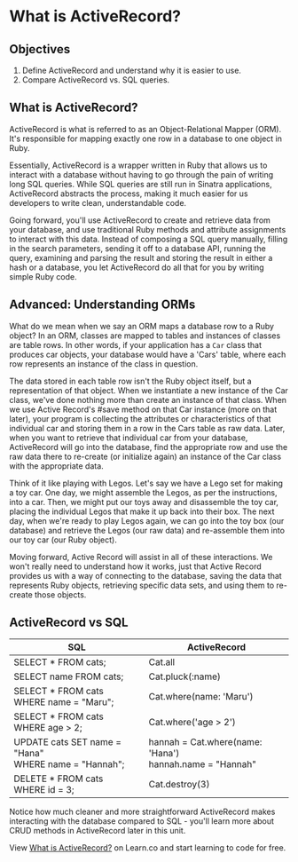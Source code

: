 # What is ActiveRecord?

## Objectives

1. Define ActiveRecord and understand why it is easier to use.
2. Compare ActiveRecord vs. SQL queries.

## What is ActiveRecord?

ActiveRecord is what is referred to as an Object-Relational Mapper (ORM). It's responsible for mapping exactly one row in a database to one object in Ruby. 

Essentially, ActiveRecord is a wrapper written in Ruby that allows us to interact with a database without having to go through the pain of writing long SQL queries. While SQL queries are still run in Sinatra applications, ActiveRecord abstracts the process, making it much easier for us developers to write clean, understandable code.

Going forward, you'll use ActiveRecord to create and retrieve data from your database, and use traditional Ruby methods and attribute assignments to interact with this data. Instead of composing a SQL query manually, filling in the search parameters, sending it off to a database API, running the query, examining and parsing the result and storing the result in either a hash or a database, you let ActiveRecord do all that for you by writing simple Ruby code.


## Advanced: Understanding ORMs

What do we mean when we say an ORM maps a database row to a Ruby object? In an ORM, classes are mapped to tables and instances of classes are table rows. In other words, if your application has a `Car` class that produces car objects, your database would have a 'Cars' table, where each row  represents an instance of the class in question.

The data stored in each table row isn't the Ruby object itself, but a representation of that object. When we instantiate a new instance of the Car class, we've done nothing more than create an instance of that class. When we use Active Record's #save method on that Car instance (more on that later), your program is collecting the attributes or characteristics of that individual car and storing them in a row in the Cars table as raw data. Later, when you want to retrieve that individual car from your database, ActiveRecord will go into the database, find the appropriate row and use the raw data there to re-create (or initialize again) an instance of the Car class with the appropriate data.

Think of it like playing with Legos. Let's say we have a Lego set for making a toy car. One day, we might assemble the Legos, as per the instructions, into a car. Then, we might put our toys away and disassemble the toy car, placing the individual Legos that make it up back into their box. The next day, when we're ready to play Legos again, we can go into the toy box (our database) and retrieve the Legos (our raw data) and re-assemble them into our toy car (our Ruby object).

Moving forward, Active Record will assist in all of these interactions. We won't really need to understand how it works, just that Active Record provides us with a way of connecting to the database, saving the data that represents Ruby objects, retrieving specific data sets, and using them to re-create those objects.


## ActiveRecord vs SQL 

| SQL | ActiveRecord |
|----	|----- |
|SELECT * FROM cats;| Cat.all|  
|SELECT name FROM cats;| Cat.pluck(:name)| 
|SELECT * FROM cats <br> WHERE name = "Maru";| Cat.where(name: 'Maru')|
|SELECT * FROM cats <br> WHERE age > 2;| Cat.where('age > 2')|
|UPDATE cats SET name = "Hana" <br> WHERE name = "Hannah";| hannah = Cat.where(name: 'Hana') <br> hannah.name = "Hannah" |
|DELETE * FROM cats <br> WHERE id = 3;| Cat.destroy(3)|

Notice how much cleaner and more straightforward ActiveRecord makes interacting with the database compared to SQL - you'll learn more about CRUD methods in ActiveRecord later in this unit.



<p data-visibility='hidden'>View <a href='https://learn.co/lessons/activerecord-intro' title='What is ActiveRecord?'>What is ActiveRecord?</a> on Learn.co and start learning to code for free.</p>
